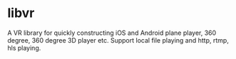 # libvr
A VR library for quickly constructing iOS and Android plane player, 360 degree, 360 degree 3D player etc. Support local file playing and http, rtmp, hls playing.

